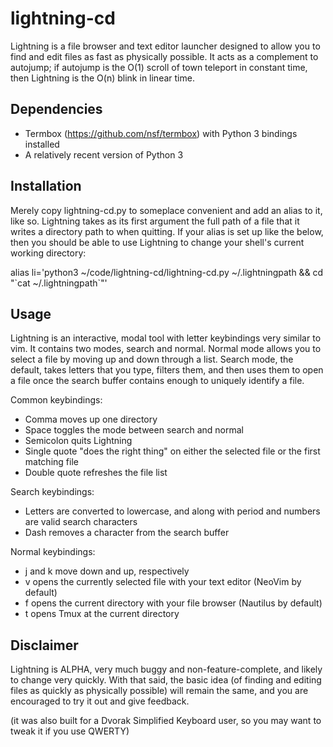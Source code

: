 # lightning-cd

Lightning is a file browser and text editor launcher designed to allow you to find and edit files as fast as physically possible.  It acts as a complement to autojump; if autojump is the O(1) scroll of town teleport in constant time, then Lightning is the O(n) blink in linear time.

Dependencies
-----------

 - Termbox (https://github.com/nsf/termbox) with Python 3 bindings installed
 - A relatively recent version of Python 3

Installation
------------

Merely copy lightning-cd.py to someplace convenient and add an alias to it, like so.  Lightning takes as its first argument the full path of a file that it writes a directory path to when quitting.  If your alias is set up like the below, then you should be able to use Lightning to change your shell's current working directory:

alias li='python3 ~/code/lightning-cd/lightning-cd.py ~/.lightningpath && cd "\`cat ~/.lightningpath\`"'

Usage
-----

Lightning is an interactive, modal tool with letter keybindings very similar to vim.  It contains two modes, search and normal.  Normal mode allows you to select a file by moving up and down through a list.  Search mode, the default, takes letters that you type, filters them, and then uses them to open a file once the search buffer contains enough to uniquely identify a file.

Common keybindings:
 - Comma moves up one directory
 - Space toggles the mode between search and normal
 - Semicolon quits Lightning
 - Single quote "does the right thing" on either the selected file or the first matching file
 - Double quote refreshes the file list

Search keybindings:
 - Letters are converted to lowercase, and along with period and numbers are valid search characters
 - Dash removes a character from the search buffer

Normal keybindings:
 - j and k move down and up, respectively
 - v opens the currently selected file with your text editor (NeoVim by default)
 - f opens the current directory with your file browser (Nautilus by default)
 - t opens Tmux at the current directory

Disclaimer
---------

Lightning is ALPHA, very much buggy and non-feature-complete, and likely to change very quickly.  With that said, the basic idea (of finding and editing files as quickly as physically possible) will remain the same, and you are encouraged to try it out and give feedback.

(it was also built for a Dvorak Simplified Keyboard user, so you may want to tweak it if you use QWERTY)

